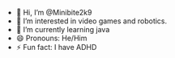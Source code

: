 - 👋 Hi, I’m @Minibite2k9
- 👀 I’m interested in video games and robotics.
- 🌱 I’m currently learning java
- 😄 Pronouns: He/Him
- ⚡ Fun fact: I have ADHD
